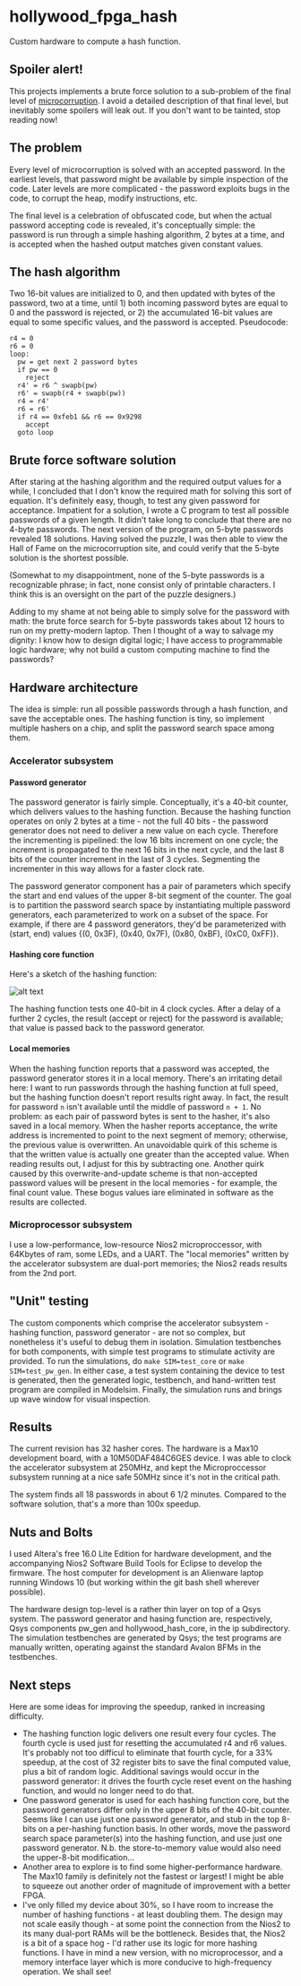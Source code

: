# hollywood_fpga_hash
Custom hardware to compute a hash function.

## Spoiler alert!
This projects implements a brute force solution to a sub-problem of the final 
level of [microcorruption](http://www.microcorruption.com). I avoid a detailed
description of that final level, but inevitably some spoilers will leak out.
If you don't want to be tainted, stop reading now!

## The problem
Every level of microcorruption is solved with an accepted password. 
In the earliest levels, that password might be available by simple inspection
of the code. Later levels are more complicated - the password exploits bugs 
in the code, to corrupt the heap, modify instructions, etc.

The final level is a celebration of obfuscated code, but when the actual
password accepting code is revealed, it's conceptually simple: the
password is run through a simple hashing algorithm, 2 bytes at a time, and
is accepted when the hashed output matches given constant values.

## The hash algorithm
Two 16-bit values are initialized to 0, and then updated with bytes of the
password, two at a time, until 1) both incoming password bytes are equal to 0
and the password is rejected, or 2) the accumulated 16-bit values are equal 
to some specific values, and the password is accepted.
Pseudocode:
```
r4 = 0
r6 = 0
loop:
  pw = get next 2 password bytes
  if pw == 0
    reject
  r4' = r6 ^ swapb(pw)
  r6' = swapb(r4 + swapb(pw))
  r4 = r4'
  r6 = r6'
  if r4 == 0xfeb1 && r6 == 0x9298
    accept
  goto loop
```

## Brute force software solution
After staring at the hashing algorithm and the required output values for
a while, I concluded that I don't know the required math for solving this
sort of equation. It's definitely easy, though, to test any given password
for acceptance. Impatient for a solution, I wrote a C program to test all
possible passwords of a given length. It didn't take long to conclude that
there are no 4-byte passwords. The next version of the program, on 5-byte
passwords revealed 18 solutions. Having solved the puzzle, I was then able
to view the Hall of Fame on the microcorruption site, and could verify
that the 5-byte solution is the shortest possible.

(Somewhat to my disappointment, none of the 5-byte passwords is a 
recognizable phrase; in fact, none consist only of printable characters. 
I think this is an oversight on the part of the puzzle designers.)

Adding to my shame at not being able to simply solve for the password with
math: the brute force search for 5-byte passwords takes about 12 hours
to run on my pretty-modern laptop.  Then I thought of a way to salvage
my dignity: I know how to design digital logic; I have access to programmable
logic hardware; why not build a custom computing machine to find the passwords?

## Hardware architecture
The idea is simple: run all possible passwords through a hash function, and
save the acceptable ones. The hashing function is tiny, so implement multiple
hashers on a chip, and split the password search space among them.

### Accelerator subsystem
#### Password generator
The password generator is fairly simple. Conceptually, it's a 40-bit
counter, which delivers values to the hashing function. Because the hashing 
function operates on only 2 bytes at a time - not the full 40 bits - the
password generator does not need to deliver a new value on each cycle.
Therefore the incrementing is pipelined: the low 16 bits increment on one cycle;
the increment is propagated to the next 16 bits in the
next cycle, and the last 8 bits of the counter increment in the last of 3
cycles. Segmenting the incrementer in this way allows for a faster clock rate.

The password generator component has a
pair of parameters which specify the start
and end values of the upper 8-bit segment of the counter.
The goal is to partition the password search space by instantiating
multiple password generators, each parameterized to work on a subset of the
space.  For example, if there are 4 password generators, they'd be
parameterized with (start, end) values {(0, 0x3F), (0x40, 0x7F), (0x80, 0xBF), (0xC0, 0xFF)}.

#### Hashing core function
Here's a sketch of the hashing function:

![alt text](https://github.com/aaronferrucci/hollywood_fpga_hash/blob/master/sketch.jpg "Back of envelope sketch")

The hashing function tests one 40-bit in 4 clock cycles. After a delay of
a further 2 cycles, the result (accept or reject) for the password is 
available; that value is passed back to the password generator.

#### Local memories
When the hashing function reports that a password was accepted, the password
generator stores it in a local memory. There's an irritating detail here:
I want to run passwords through the hashing function at full speed, but
the hashing function doesn't report results right away. In fact, the result
for password ```n``` isn't available until the middle of password ```n + 1```.
No problem: as each pair of password bytes is sent to the hasher, it's also
saved in a local memory. When the hasher reports acceptance, the write address 
is incremented to point to the next segment of memory; otherwise, the previous
value is overwritten. An unavoidable quirk of this scheme is that the 
written value is actually one greater than the accepted value. When reading
results out, I 
adjust for this by subtracting one. Another quirk caused by this
overwrite-and-update scheme is that non-accepted password values will be
present in the local memories - for example, the final count value. These
bogus values iare eliminated in software as the results are collected.

### Microprocessor subsystem
I use a low-performance, low-resource Nios2 microproccessor, with 64Kbytes
of ram, some LEDs, and a UART. The "local memories" written by the accelerator
subsystem are dual-port memories; the Nios2 reads results from the 2nd port.

## "Unit" testing
The custom components which comprise the accelerator subsystem - hashing
function, password generator - are not so complex, but nonetheless it's
useful to debug them in isolation. Simulation testbenches for both components,
with simple test programs to stimulate activity are provided. To run the
simulations, do ```make SIM=test_core``` or ```make SIM=test_pw_gen```. In
either case, a test system containing the device to test is generated, then
the generated logic, testbench, and hand-written test program are compiled
in Modelsim. Finally, the simulation runs and brings up wave window for 
visual inspection.

## Results
The current revision has 32 hasher cores.  The hardware is a Max10 development 
board, with a 10M50DAF484C6GES device. I was able to clock the accelerator 
subsystem at 250MHz, and kept the Microproccessor subsystem running at a 
nice safe 50MHz since it's not in the critical path.

The system finds all 18 passwords in about 6 1/2 minutes. 
Compared to the software solution, that's a more than 100x speedup.

## Nuts and Bolts
I used Altera's free 16.0 Lite Edition for hardware development, and the
accompanying Nios2 Software Build Tools for Eclipse to develop the firmware.
The host computer for development is an Alienware laptop running Windows 10
(but working within the git bash shell wherever possible).

The hardware design top-level is a rather thin layer on top of a Qsys system.
The password generator and hasing function are, respectively, Qsys components
pw_gen and hollywood_hash_core, in the ip subdirectory. The simulation
testbenches are generated by Qsys; the test programs are manually written, 
operating against the standard Avalon BFMs in the testbenches.

## Next steps
Here are some ideas for improving the speedup, ranked in increasing difficulty.
 * The hashing function logic delivers one result every four cycles. The fourth
 cycle is used just for resetting the accumulated r4 and r6 values. It's
 probably not too difficul to eliminate that fourth cycle, for a 33% speedup,
 at the cost of 32 register bits to save the final computed value, plus a bit
 of random logic. Additional savings would occur in the password generator: it
 drives the fourth cycle reset event on the hashing function, and would no
 longer need to do that.
 * One password generator is used for each hashing function core, but the
 password generators differ only in the upper 8 bits of the 40-bit counter.
 Seems like I can use just one password generator, and stub in the top 8-bits
 on a per-hashing function basis. In other words, move the password search
 space parameter(s) into the hashing function, and use just one password
 generator. N.b. the store-to-memory value would also need the upper-8-bit
 modification...
 * Another area to explore is to find some higher-performance hardware.
  The Max10 family is definitely not the fastest or largest! I might be able
  to squeeze out another order of magnitude of improvement with a better FPGA.
 * I've only filled my device about 30%, so I have room to increase the
 number of hashing functions - at least doubling them. The design may
 not scale easily though - at some point the connection from the Nios2 to
 its many dual-port RAMs will be the bottleneck. Besides that, the Nios2
 is a bit of a space hog - I'd rather use its logic for more hashing functions.
 I have in mind a new version,  with no microprocessor, and a memory interface
 layer which is more conducive to high-frequency operation. We shall see!

